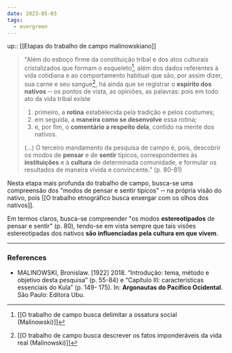 ```yaml
---
date: 2023-05-03
tags:
  - evergreen
---
```

up:: [[Etapas do trabalho de campo malinowskiano]]

> "Além do esboço firme da constituição tribal e dos atos culturais cristalizados que formam o esqueleto[^1],
> além dos dados referentes à vida cotidiana e ao comportamento habitual que são, por assim dizer, sua carne e seu sangue[^2],
> há ainda que se registrar o **espírito dos nativos** ─ os pontos de vista, as opiniões, as palavras: pois em todo ato da vida tribal existe
> 1. primeiro, a **rotina** estabelecida pela tradição e pelos costumes;
> 2. em seguida, a **maneira como se desenvolve** essa rotina;
> 3. e, por fim, o **comentário a respeito dela**, contido na mente dos nativos.
>    
> (...) O terceiro mandamento da pesquisa de campo é, pois, descobrir os modos de **pensar** e de **sentir** típicos, correspondentes às **instituições** e à **cultura** de determinada comunidade, e formular os resultados de maneira vívida e convincente." (p. 80-81)

Nesta etapa mais profunda do trabalho de campo, busca-se uma compreensão dos "modos de pensar e sentir típicos" ─ na própria visão do nativo, pois [[O trabalho etnográfico busca enxergar com os olhos dos nativos]]. 

Em termos claros, busca-se compreender "os modos **estereotipados** de pensar e sentir" (p. 80), tendo-se em vista sempre que tais visões estereotipadas dos nativos **são influenciadas pela cultura em que vivem**. 

---
### References
- MALINOWSKI, Bronislaw. [1922] 2018. “Introdução: tema, método e objetivo desta pesquisa” (p. 55-84) e “Capítulo III: características essenciais do Kula” (p. 149- 175). In: **Argonautas do Pacífico Ocidental**. São Paulo: Editora Ubu.

[^1]: [[O trabalho de campo busca delimitar a ossatura social (Malinowski)]]
[^2]: [[O trabalho de campo busca descrever os fatos imponderáveis da vida real (Malinowski)]]